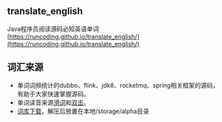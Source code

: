 ## translate_english
Java程序员阅读源码必知英语单词
[https://runcoding.github.io/translate_english/](https://runcoding.github.io/translate_english/)
 
## 词汇来源
- 单词词频统计的dubbo、flink、jdk8、rocketmq、spring相关框架的源码，有助于大家快速掌握源码。
- 单词读音来源[滑词](https://translate.google.cn)和[双击](http://dict.cn)。
- [词库下载](https://pan.baidu.com/s/1cebgk2cfl-kDy8Zf6TVvng)，解压后放置在本地/storage/alpha目录
